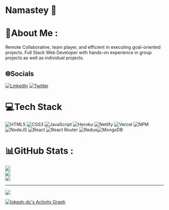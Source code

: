 # Namastey 🙏
# 💫About Me :
Remote Collaborative, team player, and efficient in executing goal-oriented projects. Full Stack Web Developer with hands-on experience in group projects as
well as individual projects.


## 🌐Socials
[![LinkedIn](https://img.shields.io/badge/LinkedIn-%230077B5.svg?logo=linkedin&logoColor=white)](https://www.linkedin.com/in/deepak-rajput-057a71118/) [![Twitter](https://img.shields.io/badge/Twitter-%231DA1F2.svg?logo=Twitter&logoColor=white)](https://twitter.com/DeepakR01294570) 

# 💻Tech Stack
![HTML5](https://img.shields.io/badge/html5-%23E34F26.svg?style=for-the-badge&logo=html5&logoColor=white) ![CSS3](https://img.shields.io/badge/css3-%231572B6.svg?style=for-the-badge&logo=css3&logoColor=white) ![JavaScript](https://img.shields.io/badge/javascript-%23323330.svg?style=for-the-badge&logo=javascript&logoColor=%23F7DF1E) ![Heroku](https://img.shields.io/badge/heroku-%23430098.svg?style=for-the-badge&logo=heroku&logoColor=white) ![Netlify](https://img.shields.io/badge/netlify-%23000000.svg?style=for-the-badge&logo=netlify&logoColor=#00C7B7) ![Vercel](https://img.shields.io/badge/vercel-%23000000.svg?style=for-the-badge&logo=vercel&logoColor=white) ![NPM](https://img.shields.io/badge/NPM-%23000000.svg?style=for-the-badge&logo=npm&logoColor=white) ![NodeJS](https://img.shields.io/badge/node.js-6DA55F?style=for-the-badge&logo=node.js&logoColor=white) ![React](https://img.shields.io/badge/react-%2320232a.svg?style=for-the-badge&logo=react&logoColor=%2361DAFB) ![React Router](https://img.shields.io/badge/React_Router-CA4245?style=for-the-badge&logo=react-router&logoColor=white) ![Redux](https://img.shields.io/badge/redux-%23593d88.svg?style=for-the-badge&logo=redux&logoColor=white)![MongoDB](https://img.shields.io/badge/mongodb-%6AA35C.svg?style=for-the-badge&logo=mongodb&logoColor=white)
# 📊GitHub Stats :
![](https://github-readme-stats.vercel.app/api?username=deepRaj06&theme=vision-friendly-dark&hide_border=false&include_all_commits=false&count_private=false)<br/>
![](https://github-readme-streak-stats.herokuapp.com/?user=deepRaj06&theme=vision-friendly-dark&hide_border=false)<br/>
![](https://github-readme-stats.vercel.app/api/top-langs/?username=deepRaj06&theme=vision-friendly-dark&hide_border=false&include_all_commits=false&count_private=false&layout=compact)

---
[![](https://visitcount.itsvg.in/api?id=deepRaj06&icon=0&color=0)](https://visitcount.itsvg.in)

<a href="https://github.com/deepRaj06/github-readme-activity-graph">
  <img alt="lokesh-dc's Activity Graph" src="https://activity-graph.herokuapp.com/graph?username=deepRaj06&bg_color=0D1117&color=5BCDEC&line=5BCDEC&point=FFFFFF&hide_border=true" />
</a>

